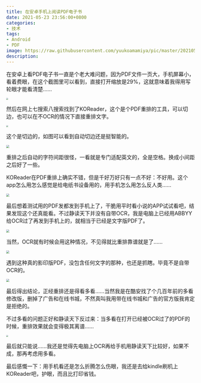 ```yaml
---
title: 在安卓手机上阅读PDF电子书
date: 2021-05-23 23:56:00+0800
categories:
- 技术
tags:
- Android
- PDF
image: https://raw.githubusercontent.com/yuukoamamiya/pic/master/20210524002314.png
description: 
---
```


 在安卓上看PDF电子书一直是个老大难问题，因为PDF文件一页大，手机屏幕小，看着费眼，在这个截图里可以看到，直接打开缩放是29%，这就意味着我得用写轮眼才能看清楚……

<img src="https://raw.githubusercontent.com/yuukoamamiya/pic/master/20210524000155.jpg" style="zoom: 33%;" />

然后在网上七搜索八搜索找到了KOReader，这个是个PDF重排的工具，可以切边，也可以在不OCR的情况下直接重排文字。

<img src="https://raw.githubusercontent.com/yuukoamamiya/pic/master/20210524000704.jpg" style="zoom:33%;" />

这个是切边的，如图可以看到自动切边还是挺智能的。

<img src="https://raw.githubusercontent.com/yuukoamamiya/pic/master/20210524215550.jpg" style="zoom: 50%;" />

重排之后自动的字符间距很怪，一看就是专门适配英文的，全是空格。换成小间距之后好了一些。

KOReader在PDF重排上确实不错，但是千好万好只有一点不好：不好用。这个app怎么用怎么感觉是给电纸书设备用的，用手机怎么用怎么反人类……

<img src="https://raw.githubusercontent.com/yuukoamamiya/pic/master/20210524215608.jpg" style="zoom:50%;" />

最后想着测试用的PDF发都发到手机上了，干脆用平时看小说的APP试试看吧，结果发现这个还真能看。不过静读天下并没有自带OCR，我是电脑上已经用ABBYY给OCR过了再发到手机上的，就相当于已经是文字版PDF了。

<img src="https://raw.githubusercontent.com/yuukoamamiya/pic/master/20210524215620.jpg" style="zoom:50%;" />

当然，OCR就有时候会用这种情况，不见得就比重排靠谱就是了……

<img src="https://raw.githubusercontent.com/yuukoamamiya/pic/master/20210524215638.jpg" style="zoom:50%;" />

遇到这种真的影印版PDF，没包含任何文字的那种，也还是抓瞎。毕竟不是自带OCR的。

<img src="https://raw.githubusercontent.com/yuukoamamiya/pic/master/20210524003728.jpg" style="zoom:50%;" />

最后得出结论，正经重排还是得看多看……当然我是在酷安找了个几百年前的多看修改版，删掉了广告和在线书城，不然真叫我用带在线书城和广告的官方版我肯定是拒绝的。

不过多看的问题正好和静读天下反过来：当多看在打开已经被OCR过了的PDF的时候，重排效果就会变得极其离谱……

<img src="https://raw.githubusercontent.com/yuukoamamiya/pic/master/20210524010235.jpg" style="zoom:33%;" />

最后就只能说……我还是觉得先电脑上OCR再给手机用静读天下比较好，如果不成，那再考虑用多看。

最后感慨一下：用手机看还是怎么折腾怎么伤眼，我还是去给kindle刷机上KOReader吧，护眼，而且比打印省钱。